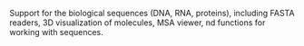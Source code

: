 Support for the biological sequences (DNA, RNA, proteins), 
including FASTA readers, 3D visualization of molecules, MSA viewer, 
nd functions for working with sequences.